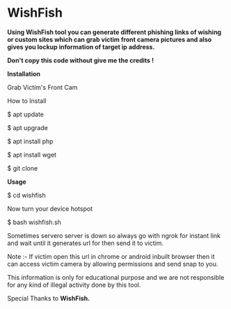 # WishFish

**Using WishFish tool you can generate different phishing links of wishing or custom sites which can grab victim front camera pictures and also gives you lockup information of target ip address.**

**Don't copy this code without give me the credits !**

**Installation**

Grab Victim's Front Cam

How to Install

$ apt update

$ apt upgrade

$ apt install php

$ apt install wget

$ git clone 

**Usage**

$ cd wishfish

Now turn your device hotspot

$ bash wishfish.sh

Sometimes servero server is down so always go with ngrok for instant link and wait until it generates url for then send it to victim. 

Note :- If victim open this url in chrome or android inbuilt browser then it can access victim camera by allowing permissions and send snap to you. 

This information is only for educational purpose and we are not responsible for any kind of illegal activity done by this tool.

Special Thanks to **WishFish.**
